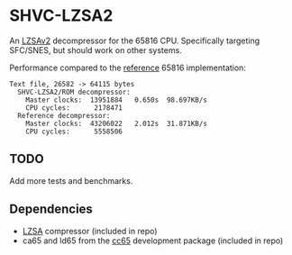 # SHVC-LZSA2

An [LZSAv2](https://github.com/emmanuel-marty/lzsa) decompressor for the 65816 CPU. Specifically targeting SFC/SNES, but should work on other systems.

Performance compared to the [reference](https://github.com/emmanuel-marty/lzsa/blob/master/asm/65816/decompress_v2.asm) 65816 implementation:
```
Text file, 26582 -> 64115 bytes
  SHVC-LZSA2/ROM decompressor:
    Master clocks:  13951884   0.650s  98.697KB/s
    CPU cycles:      2178471
  Reference decompressor:
    Master clocks:  43206022   2.012s  31.871KB/s
    CPU cycles:      5558506
```

## TODO
Add more tests and benchmarks.

## Dependencies
- [LZSA](https://github.com/emmanuel-marty/lzsa) compressor (included in repo)
- ca65 and ld65 from the [cc65](https://github.com/cc65/cc65) development package (included in repo)
